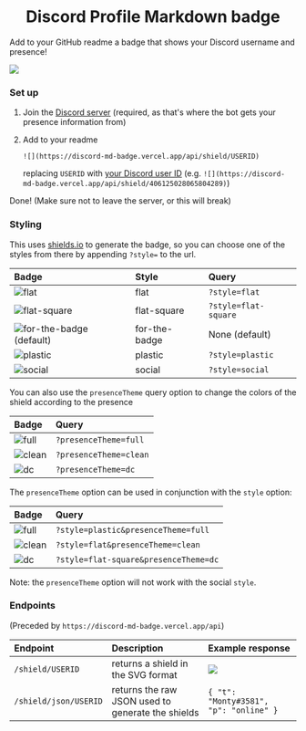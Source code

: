 <h1 style="text-align: center">Discord Profile Markdown badge</h1>

Add to your GitHub readme a badge that shows your Discord username and presence!

![](https://discord-md-badge.vercel.app/api/shield/406125028065804289)

### Set up

1. Join the [Discord server](https://discord.gg/zkspfFwqDg) (required, as that's where the bot gets your presence information from)
2. Add to your readme

   `![](https://discord-md-badge.vercel.app/api/shield/USERID)`

   replacing `USERID` with [your Discord user ID](https://support.discord.com/hc/en-us/articles/206346498-Where-can-I-find-my-User-Server-Message-ID-) (e.g. `![](https://discord-md-badge.vercel.app/api/shield/406125028065804289)`)

Done! (Make sure not to leave the server, or this will break)

### Styling

This uses [shields.io](https://shields.io) to generate the badge, so you can choose one of the styles from there by appending `?style=` to the url.

| Badge                                                                                               | Style         | Query                |
| :-------------------------------------------------------------------------------------------------- | :------------ | :------------------- |
| ![flat](https://discord-md-badge.vercel.app/api/shield/406125028065804289?style=flat)               | flat          | `?style=flat`        |
| ![flat-square](https://discord-md-badge.vercel.app/api/shield/406125028065804289?style=flat-square) | flat-square   | `?style=flat-square` |
| ![for-the-badge (default)](https://discord-md-badge.vercel.app/api/shield/406125028065804289)       | for-the-badge | None (default)       |
| ![plastic](https://discord-md-badge.vercel.app/api/shield/406125028065804289?style=plastic)         | plastic       | `?style=plastic`     |
| ![social](https://discord-md-badge.vercel.app/api/shield/406125028065804289?style=social)           | social        | `?style=social`      |

You can also use the `presenceTheme` query option to change the colors of the shield according to the presence

| Badge                                                                                           | Query                  |
| :---------------------------------------------------------------------------------------------- | :--------------------- |
| ![full](https://discord-md-badge.vercel.app/api/shield/406125028065804289?presenceTheme=full)   | `?presenceTheme=full`  |
| ![clean](https://discord-md-badge.vercel.app/api/shield/406125028065804289?presenceTheme=clean) | `?presenceTheme=clean` |
| ![dc](https://discord-md-badge.vercel.app/api/shield/406125028065804289?presenceTheme=dc)       | `?presenceTheme=dc`    |

The `presenceTheme` option can be used in conjunction with the `style` option:

| Badge                                                                                                       | Query                                 |
| :---------------------------------------------------------------------------------------------------------- | :------------------------------------ |
| ![full](https://discord-md-badge.vercel.app/api/shield/406125028065804289?style=plastic&presenceTheme=full) | `?style=plastic&presenceTheme=full`   |
| ![clean](https://discord-md-badge.vercel.app/api/shield/406125028065804289?style=flat&presenceTheme=clean)  | `?style=flat&presenceTheme=clean`     |
| ![dc](https://discord-md-badge.vercel.app/api/shield/406125028065804289?style=flat-square&presenceTheme=dc) | `?style=flat-square&presenceTheme=dc` |

Note: the `presenceTheme` option will not work with the social `style`.

### Endpoints

(Preceded by `https://discord-md-badge.vercel.app/api`)

| Endpoint              | Description                                       | Example response                                                                  |
| :-------------------- | :------------------------------------------------ | :-------------------------------------------------------------------------------- |
| `/shield/USERID`      | returns a shield in the SVG format                | ![](https://discord-md-badge.vercel.app/api/shield/406125028065804289?style=flat) |
| `/shield/json/USERID` | returns the raw JSON used to generate the shields | `{ "t": "Monty#3581", "p": "online" }`                                            |
